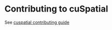 # Contributing to cuSpatial

See [cuspatial contributing guide](https://docs.rapids.ai/api/cuspatial/nightly/developer_guide/contributing_guide.html)

